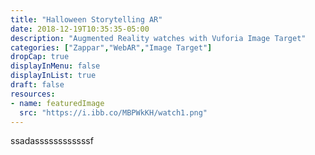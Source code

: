 ```yaml
---
title: "Halloween Storytelling AR"
date: 2018-12-19T10:35:35-05:00
description: "Augmented Reality watches with Vuforia Image Target"
categories: ["Zappar","WebAR","Image Target"]
dropCap: true
displayInMenu: false
displayInList: true
draft: false
resources:
- name: featuredImage
  src: "https://i.ibb.co/MBPWkKH/watch1.png"
---
```


ssadassssssssssssf